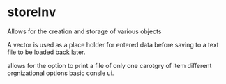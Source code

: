 # storeInv
Allows for the creation and storage of various objects


A vector is used as a place holder for entered data before saving to a text file to be loaded back later.

allows for the option to print a file of only one carotgry of item
different orgnizational options
basic consle ui.
